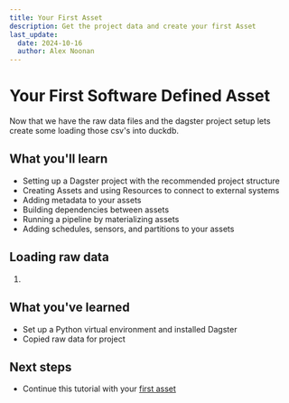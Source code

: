 ```yaml
---
title: Your First Asset 
description: Get the project data and create your first Asset
last_update:
  date: 2024-10-16
  author: Alex Noonan
---
```


# Your First Software Defined Asset

Now that we have the raw data files and the dagster project setup lets create some loading those csv's into duckdb. 

## What you'll learn

- Setting up a Dagster project with the recommended project structure
- Creating Assets and using Resources to connect to external systems
- Adding metadata to your assets
- Building dependencies between assets
- Running a pipeline by materializing assets
- Adding schedules, sensors, and partitions to your assets

## Loading raw data

1. 


## What you've learned

- Set up a Python virtual environment and installed Dagster
- Copied raw data for project


## Next steps

- Continue this tutorial with your [first asset](/tutorial/your-first-asset)